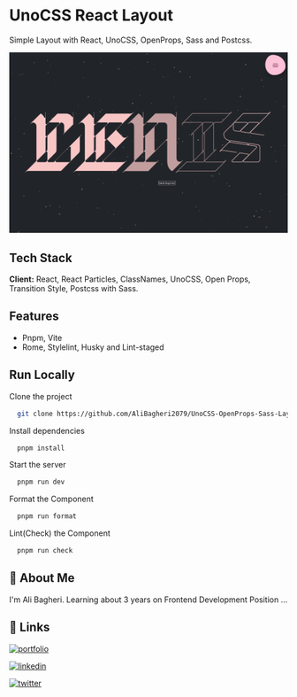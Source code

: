 # UnoCSS React Layout

Simple Layout with React, UnoCSS, OpenProps, Sass and Postcss.

<img
src="./Screenshot.png"
loading="lazy"
alt="uno css layout screenshot"
/>

## Tech Stack

**Client:** React, React Particles, ClassNames, UnoCSS, Open Props, Transition Style, Postcss with Sass.

## Features

- Pnpm, Vite
- Rome, Stylelint, Husky and Lint-staged

## Run Locally

Clone the project

```bash
  git clone https://github.com/AliBagheri2079/UnoCSS-OpenProps-Sass-Layout.git
```

Install dependencies

```bash
  pnpm install
```

Start the server

```bash
  pnpm run dev
```

Format the Component

```bash
  pnpm run format
```

Lint(Check) the Component

```bash
  pnpm run check
```

## 🚀 About Me

I'm Ali Bagheri. Learning about 3 years on Frontend Development Position ...

## 🔗 Links

[![portfolio](https://img.shields.io/badge/Github-000?style=for-the-badge&logo=github&logoColor=white)](https://github.com/AliBagheri2079)

[![linkedin](https://img.shields.io/badge/linkedin-0A66C2?style=for-the-badge&logo=linkedin&logoColor=white)](https://www.linkedin.com/in/alibagheri2079/)

[![twitter](https://img.shields.io/badge/twitter-1DA1F2?style=for-the-badge&logo=twitter&logoColor=white)](https://twitter.com/AliBagheri2079)
